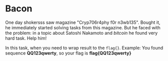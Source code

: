 # Bacon
One day shokersss saw magazine "Cryp706r4phy f0r n3wb135". Bought it, he immediately started solving tasks from this magazine. But he faced with the problem: in a topic about Satoshi Nakamoto and _bitcoin_ he found very hard task. Help him!

In this task, when you need to wrap result to the `flag{}`. Example:
 You found sequence **QQ123qwerty**, so your flag is **flag{QQ123qwerty}**
 